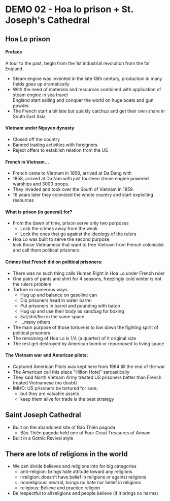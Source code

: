 # DEMO 02 - Hoa lo prison + St. Joseph's Cathedral

## Hoa Lo prison
#### Preface
A tour to the past, begin from the 1st industrial revolution from the far England.
- Steam engine was invented in the late 18th century, production in many fields goes up dramatically
- With the need of materials and resources combined with application of steam engine in sea travel   
  England start sailing and conquer the world on huge boats and gun powder.
- The French start a bit late but quickly catchup and get their own share in South East Asia

#### Vietnam under Nguyen dynasty
- Closed off the country
- Banned trading activities with foreigners
- Reject offers to establish relation from the US

#### French in Vietnam...
- French came to Vietnam in 1858, arrived at Da Dang with 
- 1858, arrived at Da Nan with just fourteen steam engine powered warships and 3000 troops.
- They invaded and took over the South of Vietnam in 1859.
- 16 years later they colonized the whole country and start exploiting resources

#### What is prison (in general) for?
- From the dawn of time, prison serve only two purposes
  + Lock the crimes away from the weak
  + Lock the ones that go against the ideology of the rulers
- Hoa Lo was built to serve the second purpose,  
  lock those Vietnamese that want to free Vietnam from French colonialist  
  and call them political prisoners

#### Crimes that French did on political prisoners:
- There was no such thing calls Human Right in Hoa Lo under French ruler
- One pairs of pants and shirt for 4 seasons, freezingly cold winter is not the rulers problem
- Torture in numerous ways
  + Hug up and balance on gasoline can
  + Dip prisoners head in water barrel
  + Put prisoners in barrel and pounding with baton
  + Hug up and use their body as sandbag for boxing
  + Eat/shit/live in the same space
  + ...many others
- The main purpose of those torture is to low down the fighting spirit of political prisoners
- The remaining of Hoa Lo is 1/4 (a quarter) of it original size
- The rest get destroyed by American bomb or repurposed to living space

#### The Vietnam war and American pilots:
- Captured American Pilots was kept here from 1964 till the end of the war
- The American call this place "Hilton Hotel" sarcastically
- They said North Vietnam Army treated US prisoners better than French treated Vietnamese (no doubt)
- IMHO: US prisoners be tortured for sure,
  + but they are valuable assets
  + keep them alive for trade is the best strategy  

## Saint Joseph Cathedral
- Built on the abandoned site of Báo Thiên pagoda
  + Báo Thiên pagoda held one of Four Great Treasures of Annam
- Built in a Gothic Revival style

## There are lots of religions in the world
- We can divide believes and religions into for big categories
  + anti-religion: brings hate attitude toward any religions
  + irreligion: doesn't have belief in religions or against religions
  + nonreligious: neutral, brings no hate nor belief in religions
  + religious: Believe and practice religion
- Be respectful to all religions and people believe (if it brings no harms)

